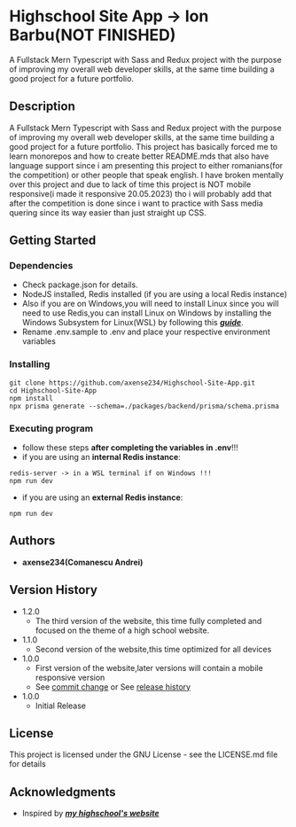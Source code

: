 # Highschool Site App -> Ion Barbu(NOT FINISHED)

A Fullstack Mern Typescript with Sass and Redux project with the purpose of improving my overall web developer skills, at the same time building a good project for a future portfolio.

## Description

A Fullstack Mern Typescript with Sass and Redux project with the purpose of improving my overall web developer skills, at the same time building a good project for a future portfolio. This project has basically forced me to learn monorepos and how to create better README.mds that also have language support since i am presenting this project to either romanians(for the competition) or other people that speak english. I have broken mentally over this project and due to lack of time this project is NOT mobile responsive(i made it responsive 20.05.2023) tho i will probably add that after the competition is done since i want to practice with Sass media quering since its way easier than just straight up CSS.

## **Getting Started**

### Dependencies

- Check package.json for details.
- NodeJS installed, Redis installed (if you are using a local Redis instance)
- Also if you are on Windows,you will need to install Linux since you will need to use Redis,you can install Linux on Windows by installing the Windows Subsystem for Linux(WSL) by following this [**_guide_**](https://learn.microsoft.com/en-us/windows/wsl/install).
- Rename .env.sample to .env and place your respective environment variables

### Installing

```
git clone https://github.com/axense234/Highschool-Site-App.git
cd Highschool-Site-App
npm install
npx prisma generate --schema=./packages/backend/prisma/schema.prisma
```

### Executing program

- follow these steps **after completing the variables in .env**!!!
- if you are using an **internal Redis instance**:

```
redis-server -> in a WSL terminal if on Windows !!!
npm run dev
```

- if you are using an **external Redis instance**:

```
npm run dev
```

## **Authors**

- **axense234(Comanescu Andrei)**

## **Version History**

- 1.2.0
  - The third version of the website, this time fully completed and focused on the theme of a high school website.
- 1.1.0
  - Second version of the website,this time optimized for all devices
- 1.0.0
  - First version of the website,later versions will contain a mobile responsive version
  - See [commit change](https://github.com/axense234/Highschool-Site-App/commits/master) or See [release history](https://github.com/axense234/Highschool-Site-App/releases)
- 1.0.0
  - Initial Release

## **License**

This project is licensed under the GNU License - see the LICENSE.md file for details

## **Acknowledgments**

- Inspired by [**_my highschool's website_**](https://sites.google.com/ltibp.ro/licionbarbu/acasa?authuser=0)

